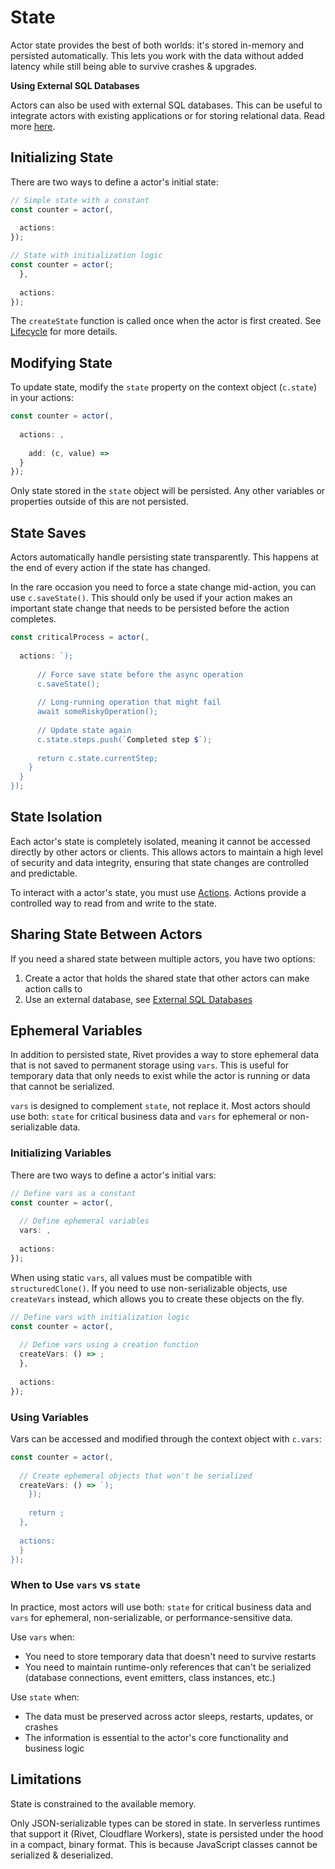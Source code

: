 # State

Actor state provides the best of both worlds: it's stored in-memory and persisted automatically. This lets you work with the data without added latency while still being able to survive crashes & upgrades.

**Using External SQL Databases**

Actors can also be used with external SQL databases. This can be useful to integrate actors with existing
applications or for storing relational data. Read more [here](/docs/actors/external-sql).

## Initializing State

There are two ways to define a actor's initial state:

```typescript
// Simple state with a constant
const counter = actor(,
  
  actions: 
});
```

```typescript
// State with initialization logic
const counter = actor(;
  },
  
  actions: 
});
```

The `createState` function is called once when the actor is first created. See [Lifecycle](/docs/actors/lifecycle) for more details.

## Modifying State

To update state, modify the `state` property on the context object (`c.state`) in your actions:

```typescript
const counter = actor(,
  
  actions: ,
    
    add: (c, value) => 
  }
});
```

Only state stored in the `state` object will be persisted. Any other variables or properties outside of this are not persisted.

## State Saves

Actors automatically handle persisting state transparently. This happens at the end of every action if the state has changed.

In the rare occasion you need to force a state change mid-action, you can use `c.saveState()`. This should only be used if your action makes an important state change that needs to be persisted before the action completes.

```typescript
const criticalProcess = actor(,
  
  actions: `);
      
      // Force save state before the async operation
      c.saveState();
      
      // Long-running operation that might fail
      await someRiskyOperation();
      
      // Update state again
      c.state.steps.push(`Completed step $`);
      
      return c.state.currentStep;
    }
  }
});
```

## State Isolation

Each actor's state is completely isolated, meaning it cannot be accessed directly by other actors or clients. This allows actors to maintain a high level of security and data integrity, ensuring that state changes are controlled and predictable.

To interact with a actor's state, you must use [Actions](/docs/actors/actions). Actions provide a controlled way to read from and write to the state.

## Sharing State Between Actors

If you need a shared state between multiple actors, you have two options:

1. Create a actor that holds the shared state that other actors can make action calls to
2. Use an external database, see [External SQL Databases](/docs/actors/external-sql)

## Ephemeral Variables

In addition to persisted state, Rivet provides a way to store ephemeral data that is not saved to permanent storage using `vars`. This is useful for temporary data that only needs to exist while the actor is running or data that cannot be serialized.

`vars` is designed to complement `state`, not replace it. Most actors should use both: `state` for critical business data and `vars` for ephemeral or non-serializable data.

### Initializing Variables

There are two ways to define a actor's initial vars:

```typescript
// Define vars as a constant
const counter = actor(,
  
  // Define ephemeral variables
  vars: ,
  
  actions: 
});
```

When using static `vars`, all values must be compatible with `structuredClone()`. If you need to use non-serializable objects, use `createVars` instead, which allows you to create these objects on the fly.

```typescript
// Define vars with initialization logic
const counter = actor(,
  
  // Define vars using a creation function
  createVars: () => ;
  },
  
  actions: 
});
```

### Using Variables

Vars can be accessed and modified through the context object with `c.vars`:

```typescript
const counter = actor(,
  
  // Create ephemeral objects that won't be serialized
  createVars: () => `);
    });
    
    return ;
  },
  
  actions: 
  }
});
```

### When to Use `vars` vs `state`

In practice, most actors will use both: `state` for critical business data and `vars` for ephemeral, non-serializable, or performance-sensitive data.

Use `vars` when:

- You need to store temporary data that doesn't need to survive restarts
- You need to maintain runtime-only references that can't be serialized (database connections, event emitters, class instances, etc.)

Use `state` when:

- The data must be preserved across actor sleeps, restarts, updates, or crashes
- The information is essential to the actor's core functionality and business logic

## Limitations

State is constrained to the available memory.

Only JSON-serializable types can be stored in state. In serverless runtimes that support it (Rivet, Cloudflare Workers), state is persisted under the hood in a compact, binary format. This is because JavaScript classes cannot be serialized & deserialized.